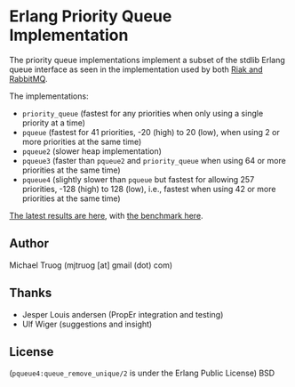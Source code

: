 Erlang Priority Queue Implementation
====================================

The priority queue implementations implement a subset of the stdlib Erlang queue interface as seen in the implementation used by both [Riak and RabbitMQ](https://github.com/basho/riak_core/blob/master/src/riak_core_priority_queue.erl).

The implementations:

* `priority_queue` (fastest for any priorities when only using a single priority at a time)
* `pqueue` (fastest for 41 priorities, -20 (high) to 20 (low), when using 2 or more priorities at the same time)
* `pqueue2` (slower heap implementation)
* `pqueue3` (faster than `pqueue2` and `priority_queue` when using 64 or more priorities at the same time)
* `pqueue4` (slightly slower than `pqueue` but fastest for allowing 257 priorities, -128 (high) to 128 (low), i.e., fastest when using 42 or more priorities at the same time)

[The latest results are here](http://okeuday.livejournal.com/19539.html), with [the benchmark here](http://github.com/okeuday/erlbench).

Author
------

Michael Truog (mjtruog [at] gmail (dot) com)

Thanks
------

* Jesper Louis andersen (PropEr integration and testing)
* Ulf Wiger (suggestions and insight)

License
-------

(`pqueue4:queue_remove_unique/2` is under the Erlang Public License)
BSD

